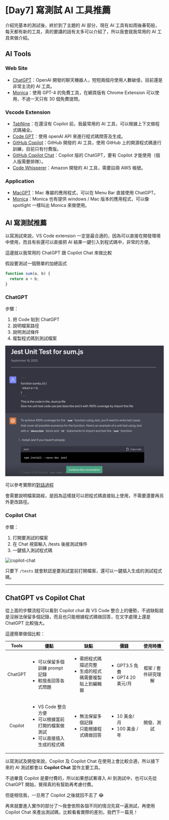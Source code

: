 # [Day7] 寫測試 AI 工具推薦

介紹完基本的測試後，終於到了主題的 AI 部分，現在 AI 工具有如雨後春筍般，每天都有新的工具，真的要講的話有太多可以介紹了，所以我會就我常用的 AI 工具來做介紹。

## AI Tools

### Web Site

- [ChatGPT](https://chatbot.gpt.ai/)：OpenAI 開發的聊天機器人，短短兩個月使用人數破億，目前還是非常主流的 AI 工具。
- [Monica](https://www.monicahq.com/)：使用 GPT-4 的免費工具，在網頁版有 Chrome Extension 可以使用，不過一天只有 30 個免費提問。

### Vscode Extension

- [TabNine](https://marketplace.visualstudio.com/items?itemName=TabNine.tabnine-vscode)：在還沒有 Copilot 前，我最常用的 AI 工具，可以根據上下文做程式碼補全。
- [Code GPT](https://marketplace.visualstudio.com/items?itemName=DanielSanMedium.dscodegpt)：使用 openAI API 來進行程式碼問答及生成。
- [GitHub Copilot](https://marketplace.visualstudio.com/items?itemName=GitHub.copilot)：GitHub 開發的 AI 工具，使用 GitHub 上的開源程式碼進行訓練，目前只有付費版。
- [GitHub Copilot Chat](https://marketplace.visualstudio.com/items?itemName=GitHub.copilot-chat)：Copilot 版的 ChatGPT，要有 Copilot 才能使用（個人版需要排隊）。
- [Code Whisperer](https://marketplace.visualstudio.com/items?itemName=CodeWhisper.code-whisper)：Amazon 開發的 AI 工具，需要註冊 AWS 帳號。

### Application

- [MacGPT](https://goodsnooze.gumroad.com/l/menugpt)：Mac 專屬的應用程式，可以在 Menu Bar 直接使用 ChatGPT。
- [Monica](https://monica.im/)：Monica 也有提供 windows / Mac 版本的應用程式，可以像 spotlight 一樣叫出 Monica 來做使用。

## AI 寫測試推薦

以寫測試來說，VS Code extension 一定是最合適的，因為可以直接在開發環境中使用，而且有些還可以直接把 AI 結果一鍵引入到程式碼中，非常的方便。

這邊就以我常用的 ChatGPT 跟 Copilot Chat 來做比較

假設要測試一個簡單的加總函式

```js
function sum(a, b) {
  return a + b;
}
```

### ChatGPT

步驟：

1. 把 Code 貼到 ChatGPT
2. 說明檔案路徑
3. 說明測試條件
4. 複製程式碼到測試檔案

![chatgpt](/img/day7-1.png)

可以參考實際的[對話過程](https://chat.openai.com/share/b73acecd-b9af-4fa3-b2d6-426b93b0f201)

會需要說明檔案路經，是因為這樣就可以把程式碼直接貼上使用，不需要還要再另外更改路徑。

### Copilot Chat

步驟：

1. 打開要測試的檔案
2. 在 Chat 視窗輸入 /tests 後接測試條件
3. 一鍵插入測試程式碼

![copilot-chat](/img/day7-2.gif)

只要下 `/tests` 就會默認是要測試當前打開檔案，還可以一鍵插入生成的測試程式碼。

---

## ChatGPT vs Copilot Chat

從上面的步驟流程可以看到 Copilot chat 與 VS Code 整合上的優勢，不過缺點就是沒辦法保留多個記錄，而且也只能根據程式碼做回答，在文字處理上還是 ChatGPT 比較強大。

這邊簡單做個比較：

|  Tools  | 優點                                                                                                     | 缺點                                                                          | 價錢                                                  |      使用時機       |
| :-----: | -------------------------------------------------------------------------------------------------------- | ----------------------------------------------------------------------------- | ----------------------------------------------------- | :-----------------: |
| ChatGPT | <ul><li>可以保留多個訓練 prompt 記錄</li><li>較擅長回答各式問題</li></ul>                                | <ul><li>需把程式碼描述完整</li><li>生成的程式碼需要複製貼上到編輯器</li></ul> | <ul><li>GPT3.5 免費</li><li>GPT4 20 美元/月</li></ul> | 框架 / 套件研究理解 |
| Copilot | <ul><li>VS Code 整合方便</li><li>可以根據當前打開的檔案做測試</li><li>可以直接插入生成的程式碼</li></ul> | <ul><li>無法保留多個記錄</li><li>只能根據程式碼做回答</li></ul>               | <ul><li>10 美金/ 月</li><li>100 美金 /年</li></ul>    |     開發、測試      |

以寫測試及開發來說，Copilot 及 Copilot Chat 在使用上會比較合適，所以接下來的 AI 測試都會以 **Copilot Chat** 當作主要工具。

不過畢竟 Copilot 是要付費的，所以如果想試著導入 AI 到測試中，也可以先從 ChatGPT 開始，覺得真的有幫助再考慮付費。

但是相信我，一旦用了 Copilot 之後就回不去了 😂

再來就要進入實作的部分了～我會依照各個不同的情況先寫一遍測試，再使用 Copilot Chat 來產出測試碼，比較看看實際的差別，我們下一篇見！
